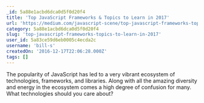 ```yaml
---
_id: 5a88e1acbd6dca0d5f0d20f4
title: 'Top JavaScript Frameworks & Topics to Learn in 2017'
url: 'https://medium.com/javascript-scene/top-javascript-frameworks-topics-to-learn-in-2017-700a397b711#.tqpvrw8h3'
category: 5a88e1acbd6dca0d5f0d20f4
slug: 'top-javascript-frameworks-topics-to-learn-in-2017'
user_id: 5a83ce59d6eb0005c4ecda2c
username: 'bill-s'
createdOn: '2016-12-17T22:06:28.000Z'
tags: []
---
```


The popularity of JavaScript has led to a very vibrant ecosystem of technologies, frameworks, and libraries. Along with all the amazing diversity and energy in the ecosystem comes a high degree of confusion for many. What technologies should you care about?

